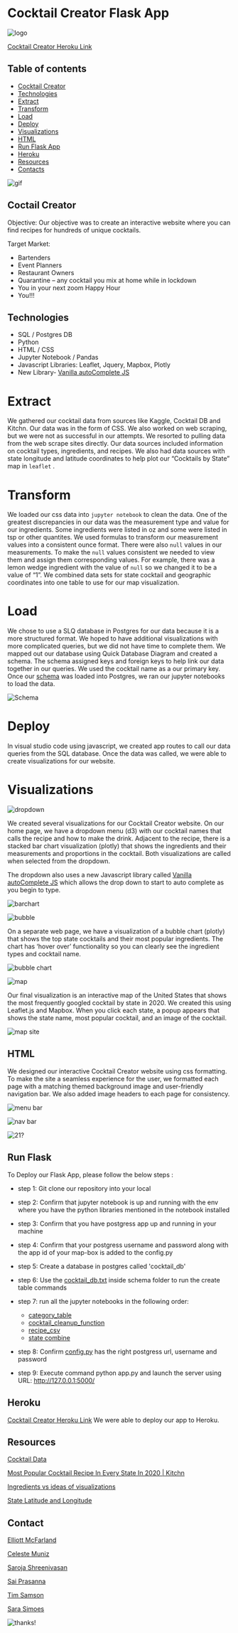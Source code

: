 # Cocktail Creator Flask App

![logo](static/Images/logo3.JPG)

[Cocktail Creator Heroku Link](https://makeyourcocktails.herokuapp.com)

## Table of contents
* [Cocktail Creator](#cocktail-creator)
* [Technologies](#technologies)
* [Extract](#extract)
* [Transform](#transform)
* [Load](#load)
* [Deploy](#deploy)
* [Visualizations](#visualizations)
* [HTML](#html)
* [Run Flask App](#run-flask)
* [Heroku](#heroku)
* [Resources](#resources)
* [Contacts](#contacts)

![gif](https://media0.giphy.com/media/3o7qDZCsPfhyaRazE4/giphy.gif?cid=ecf05e475kr7ugqqtux44yfk8yyp0stctomqe8kxneh8anve&rid=giphy.gif)

## Coctail Creator 

Objective: Our objective was to create an interactive website where you can find recipes for hundreds of unique cocktails.

Target Market:

* Bartenders
* Event Planners
* Restaurant Owners
* Quarantine – any cocktail you mix at home while in lockdown
* You in your next zoom Happy Hour
* You!!!

## Technologies

* SQL / Postgres DB
* Python
* HTML / CSS 
* Jupyter Notebook / Pandas
* Javascript Libraries: Leaflet, Jquery, Mapbox, Plotly
* New Library- [Vanilla autoComplete JS](https://github.com/TarekRaafat/autoComplete.js) 

# Extract

We gathered our cocktail data from sources like Kaggle, Cocktail DB and Kitchn. Our data was in the form of CSS. We also worked on web scraping, but we were not as successful in our attempts. We resorted to pulling data from the web scrape sites directly. Our data sources included information on cocktail types, ingredients, and recipes. We also had data sources with state longitude and latitude coordinates to help plot our “Cocktails by State” map in `leaflet` . 

# Transform

We loaded our css data into `jupyter notebook` to clean the data. One of the greatest discrepancies in our data was the measurement type and value for our ingredients. Some ingredients were listed in oz and some were listed in tsp or other quantites. We used formulas to transform our measurement values into a consistent ounce format. There were also `null` values in our measurements. To make the `null` values consistent we needed to view them and assign them corresponding values. For example, there was a lemon wedge ingredient with the value of `null` so we changed it to be a value of “1”. 
We combined data sets for state cocktail and geographic coordinates into one table to use for our map visualization. 

# Load

We chose to use a SLQ database in Postgres for our data because it is a more structured format. We hoped to have additional visualizations with more complicated queries, but we did not have time to complete them. We mapped out our database using Quick Database Diagram and created a schema. The schema assigned keys and foreign keys to help link our data together in our queries. We used the cocktail name as a our primary key. 
Once our [schema](https://github.com/Ssimoes48/Cocktail-Creator/blob/main/Schema/cocktail_db.sql) was loaded into Postgres, we ran our jupyter notebooks to load the data. 

![Schema](static/Images/schema.png)

# Deploy

In visual studio code using javascript, we created app routes to call our data queries from the SQL database. Once the data was called, we were able to create visualizations for our website. 

 
# Visualizations

![dropdown](static/Images/drop_down.JPG)

We created several visualizations for our Cocktail Creator website. On our home page, we have a dropdown menu (d3) with our cocktail names that calls the recipe and how to make the drink. Adjacent to the recipe, there is a stacked bar chart visualization (plotly) that shows the ingredients and their measurements and proportions in the cocktail. Both visualizations are called when selected from the dropdown. 

The dropdown also uses a new Javascript library called [Vanilla autoComplete JS](https://github.com/TarekRaafat/autoComplete.js)  which allows the drop down to start to auto complete as you begin to type. 

![barchart](static/Images/new_homepage.png)


![bubble](static/Images/bubble.JPG)

On a separate web page, we have a visualization of a bubble chart (plotly) that shows the top state cocktails and their most popular ingredients. The chart has ‘hover over’ functionality so you can clearly see the ingredient types and cocktail name. 

![bubble chart](static/Images/Bubble_chart.PNG)

![map](static/Images/map.JPG)

Our final visualization is an interactive map of the United States that shows the most frequently googled cocktail by state in 2020. We created this using Leaflet.js and Mapbox. When you click each state, a popup appears that shows the state name, most popular cocktail, and an image of the cocktail. 

![map site](static/Images/state_map.JPG)

## HTML

We designed our interactive Cocktail Creator website using css formatting. To make the site a seamless experience for the user, we formatted each page with a matching themed background image and user-friendly navigation bar. We also added image headers to each page for consistency. 

![menu bar](static/Images/cocktail_menu.JPG)

![nav bar](static/Images/nav_bar.JPG)

![21?](static/Images/yes_no.JPG)


## Run Flask

To Deploy our Flask App, please follow the below steps :
* step 1: Git clone our repository into your local

* step 2: Confirm that jupyter notebook is up and running with the env where you have the python libraries mentioned in the notebook installed

* step 3: Confirm that you have postgress app up and running in your machine

* step 4: Confirm that your postgress username and password along with the app id of your map-box is added to the config.py

* step 5: Create a database in postgres called 'cocktail_db'

* step 6: Use the [cocktail_db.txt](https://github.com/Ssimoes48/Cocktail-Creator/blob/main/Schema/cocktail_db.sql) inside schema folder to run the create table commands

* step 7: run all the jupyter notebooks in the following order:
	* [category_table](https://github.com/Ssimoes48/Cocktail-Creator/blob/main/DataCleaning/category_table.ipynb)
	* [cocktail_cleanup_function](https://github.com/Ssimoes48/Cocktail-Creator/blob/main/DataCleaning/cocktail_cleanup_function.ipynb)
	* [recipe_csv](https://github.com/Ssimoes48/Cocktail-Creator/blob/main/DataCleaning/recipe_csv.ipynb)
	* [state combine](https://github.com/Ssimoes48/Cocktail-Creator/blob/main/DataCleaning/state_combine.ipynb)



* step 8: Confirm [config.py](https://github.com/Ssimoes48/Cocktail-Creator/blob/main/config.py) has the right postgress url, username and password  

* step 9: Execute command python app.py and launch the server using URL: http://127.0.0.1:5000/

## Heroku

[Cocktail Creator Heroku Link](https://makeyourcocktails.herokuapp.com) We were able to deploy our app to Heroku.

## Resources

[Cocktail Data](https://github.com/rfordatascience/tidytuesday/blob/master/data/2020/2020-05-26/readme.md)

[Most Popular Cocktail Recipe In Every State In 2020 | Kitchn](https://www.thekitchn.com/most-popular-cocktail-recipes-covid-23038322)

[Ingredients vs ideas of visualizations](https://www.thecocktaildb.com/api.php)

[State Latitude and Longitude](https://www.kaggle.com/washimahmed/usa-latlong-for-state-abbreviations)



## Contact

[Elliott McFarland](https://github.com/emcfarland)

[Celeste Muniz](https://github.com/celeste1030)

[Saroja Shreenivasan](https://github.com/shreeniv)

[Sai Prasanna](https://github.com/prasanna0913)

[Tim Samson](https://github.com/timsamson)

[Sara Simoes](https://github.com/Ssimoes48)


![thanks!](static/Images/thank_you.JPG)
